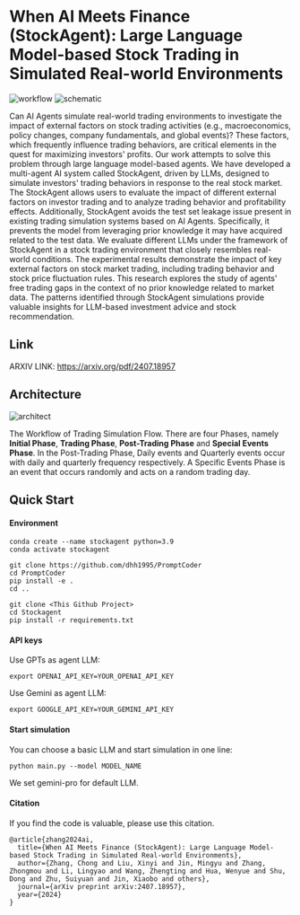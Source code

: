 # When AI Meets Finance (StockAgent): Large Language Model-based Stock Trading in Simulated Real-world Environments

![workflow](fig/workflow.png)
![schematic](fig/schematic.png)

Can AI Agents simulate real-world trading environments to investigate the impact of external factors on stock trading activities (e.g., macroeconomics, policy changes, company fundamentals, and global events)? These factors, which frequently influence trading behaviors, are critical elements in the quest for maximizing investors' profits. Our work attempts to solve this problem through large language model-based agents. We have developed a multi-agent AI system called StockAgent, driven by LLMs,  designed to simulate investors' trading behaviors in response to the real stock market. The StockAgent allows users to evaluate the impact of different external factors on investor trading and to analyze trading behavior and profitability effects. Additionally, StockAgent avoids the test set leakage issue present in existing trading simulation systems based on AI Agents. Specifically, it prevents the model from leveraging prior knowledge it may have acquired related to the test data. We evaluate different LLMs under the framework of StockAgent in a stock trading environment that closely resembles real-world conditions. The experimental results demonstrate the impact of key external factors on stock market trading, including trading behavior and stock price fluctuation rules. This research explores the study of agents' free trading gaps in the context of no prior knowledge related to market data. The patterns identified through StockAgent simulations provide valuable insights for LLM-based investment advice and stock recommendation. 

## Link
ARXIV LINK: https://arxiv.org/pdf/2407.18957
## Architecture
![architect](fig/workflow2.png)

The Workflow of Trading Simulation Flow. There are four Phases, namely **Initial Phase**, **Trading Phase**, **Post-Trading Phase** and **Special Events Phase**. In the Post-Trading Phase, Daily events and Quarterly events occur with daily and quarterly frequency respectively. A Specific Events Phase is an event that occurs randomly and acts on a random trading day.

## Quick Start

#### Environment

```
conda create --name stockagent python=3.9
conda activate stockagent

git clone https://github.com/dhh1995/PromptCoder
cd PromptCoder
pip install -e .
cd ..

git clone <This Github Project>
cd Stockagent
pip install -r requirements.txt
```

#### API keys

Use GPTs as agent LLM:

```
export OPENAI_API_KEY=YOUR_OPENAI_API_KEY
```

Use Gemini as agent LLM:

```
export GOOGLE_API_KEY=YOUR_GEMINI_API_KEY
```

#### Start simulation

You can choose a basic LLM and start simulation in one line:

```
python main.py --model MODEL_NAME
```

We set gemini-pro for default LLM.

#### Citation
If you find the code is valuable, please use this citation.
```
@article{zhang2024ai,
  title={When AI Meets Finance (StockAgent): Large Language Model-based Stock Trading in Simulated Real-world Environments},
  author={Zhang, Chong and Liu, Xinyi and Jin, Mingyu and Zhang, Zhongmou and Li, Lingyao and Wang, Zhengting and Hua, Wenyue and Shu, Dong and Zhu, Suiyuan and Jin, Xiaobo and others},
  journal={arXiv preprint arXiv:2407.18957},
  year={2024}
}
```


